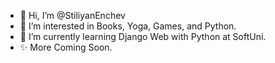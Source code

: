 - 👋 Hi, I’m @StiliyanEnchev
- 👀 I’m interested in Books, Yoga, Games, and Python.
- 🌱 I’m currently learning Django Web with Python at SoftUni.
- ✨ More Coming Soon.
<!---
StiliyanEnchev/StiliyanEnchev is a ✨ special ✨ repository because its `README.md` (this file) appears on your GitHub profile.
You can click the Preview link to take a look at your changes.
--->
